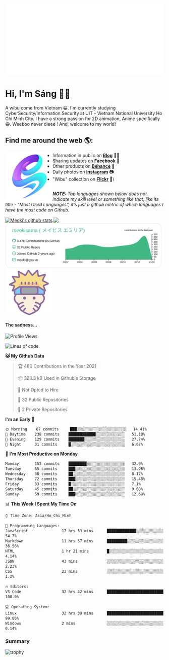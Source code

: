 <p align="center">
<a href="https://meokisama.github.io">
    <img src="effect.svg"/>
</a>
</p>

# Hi, I'm Sáng 👋🏾
A wibu come from Vietnam 😀. I'm currently studying CyberSecurity/Information Security at UIT - Vietnam National University Ho Chi Minh City. I have a strong passion for 2D animation, Anime specifically 😀. Weeboo never dieee ! And, welcome to my world!


## Find me around the web 🌎:
<a href="https://facebook.com/slytherinnn/"><img align="left" width="150" height="150" src="https://github.com/meokisama/meokisama/blob/master/image/2750554.png"> </a>
- Information in public on <a href="https://meokisama.github.io/">__Blog__</a> ✍🏾
- Sharing updates on <a href="https://facebook.com/slytherinnn/">__Facebook__</a> 💼
- Other products on <a href="https://www.behance.net/meokisama">__Behance__</a> 🏓
- Daily photos on <a href="https://www.instagram.com/hi.im.meoki/">__Instagram__</a> 📷
- "Wibu" collection on <a href="https://www.flickr.com/photos/meokisama/albums">__Flickr__</a> 👾\
##
___NOTE:___ _Top languages shown below does not indicate my skill level or something like that, like its title - "Most Used Languages", it's just a github metric of which languages I have the most code on Github._


<a href="https://github.com/meokisama">
  <img align="center" src="https://github-readme-stats.vercel.app/api?username=meokisama&show_icons=true&include_all_commits=true&theme=vue&count_private=true&line_height=28.8" alt="Meoki's github stats" />
</a>
<a href="https://github.com/meokisama">
  <img align="center" src="https://github-readme-stats.vercel.app/api/top-langs/?username=meokisama&layout=compact&theme=vue&langs_count=10" />
</a>

<div style="overflow: hidden;justify-content:space-around;">
  <img align="center" src="https://raw.githubusercontent.com/meokisama/meokisama/master/profile-summary-card-output/vue/0-profile-details.svg"/>
  <img align="center" src="image/favicon.png" width="150">
</div>

#### The sadness...

<!--START_SECTION:waka-->
![Profile Views](http://img.shields.io/badge/Profile%20Views-45-blue)

![Lines of code](https://img.shields.io/badge/From%20Hello%20World%20I%27ve%20Written-2.0%20million%20lines%20of%20code-blue)

**🐱 My Github Data** 

> 🏆 480 Contributions in the Year 2021
 > 
> 📦 328.3 kB Used in Github's Storage 
 > 
> 🚫 Not Opted to Hire
 > 
> 📜 32 Public Repositories 
 > 
> 🔑 2 Private Repositories  
 > 
**I'm an Early 🐤** 

```text
🌞 Morning    67 commits     ███░░░░░░░░░░░░░░░░░░░░░░   14.41% 
🌆 Daytime    238 commits    ████████████░░░░░░░░░░░░░   51.18% 
🌃 Evening    129 commits    ███████░░░░░░░░░░░░░░░░░░   27.74% 
🌙 Night      31 commits     █░░░░░░░░░░░░░░░░░░░░░░░░   6.67%

```
📅 **I'm Most Productive on Monday** 

```text
Monday       153 commits    ████████░░░░░░░░░░░░░░░░░   32.9% 
Tuesday      65 commits     ███░░░░░░░░░░░░░░░░░░░░░░   13.98% 
Wednesday    38 commits     ██░░░░░░░░░░░░░░░░░░░░░░░   8.17% 
Thursday     72 commits     ███░░░░░░░░░░░░░░░░░░░░░░   15.48% 
Friday       33 commits     █░░░░░░░░░░░░░░░░░░░░░░░░   7.1% 
Saturday     45 commits     ██░░░░░░░░░░░░░░░░░░░░░░░   9.68% 
Sunday       59 commits     ███░░░░░░░░░░░░░░░░░░░░░░   12.69%

```


📊 **This Week I Spent My Time On** 

```text
⌚︎ Time Zone: Asia/Ho_Chi_Minh

💬 Programming Languages: 
JavaScript               17 hrs 53 mins      █████████████░░░░░░░░░░░░   54.7% 
Markdown                 11 hrs 57 mins      █████████░░░░░░░░░░░░░░░░   36.56% 
HTML                     1 hr 21 mins        █░░░░░░░░░░░░░░░░░░░░░░░░   4.14% 
JSON                     43 mins             ░░░░░░░░░░░░░░░░░░░░░░░░░   2.23% 
CSS                      23 mins             ░░░░░░░░░░░░░░░░░░░░░░░░░   1.2%

🔥 Editors: 
VS Code                  32 hrs 42 mins      █████████████████████████   100.0%

💻 Operating System: 
Linux                    32 hrs 39 mins      █████████████████████████   99.86% 
Windows                  2 mins              ░░░░░░░░░░░░░░░░░░░░░░░░░   0.14%

```


<!--END_SECTION:waka-->
### Summary
![trophy](https://github-profile-trophy.vercel.app/?username=meokisama)
